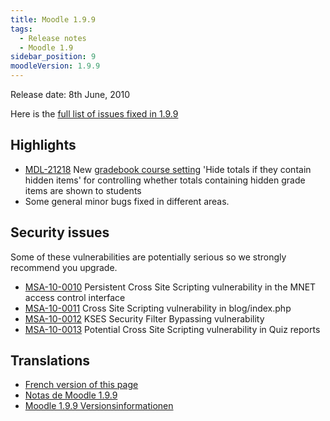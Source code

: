 ```yaml
---
title: Moodle 1.9.9
tags:
  - Release notes
  - Moodle 1.9
sidebar_position: 9
moodleVersion: 1.9.9
---
```

Release date: 8th June, 2010

Here is the [full list of issues fixed in 1.9.9](http://tracker.moodle.org/browse/MDL/fixforversion/10405)

## Highlights

- [MDL-21218](https://tracker.moodle.org/browse/MDL-21218) New [gradebook course setting](https://docs.moodle.org/dev/Gradebook_course_settings) 'Hide totals if they contain hidden items' for controlling whether totals containing hidden grade items are shown to students
- Some general minor bugs fixed in different areas.

## Security issues

Some of these vulnerabilities are potentially serious so we strongly recommend you upgrade.

- [MSA-10-0010](http://moodle.org/mod/forum/discuss.php?d=152366) Persistent Cross Site Scripting vulnerability in the MNET access control interface
- [MSA-10-0011](http://moodle.org/mod/forum/discuss.php?d=152367) Cross Site Scripting vulnerability in blog/index.php
- [MSA-10-0012](http://moodle.org/mod/forum/discuss.php?d=152368) KSES Security Filter Bypassing vulnerability
- [MSA-10-0013](http://moodle.org/mod/forum/discuss.php?d=152369) Potential Cross Site Scripting vulnerability in Quiz reports

## Translations

- [French version of this page](https://docs.moodle.org/19/fr/Notes_de_mise_à_jour_de_Moodle_1.9.9)
- [Notas de Moodle 1.9.9](https://docs.moodle.org/es/Notas_de_Moodle_1.9.9)
- [Moodle 1.9.9 Versionsinformationen](https://docs.moodle.org/de/Moodle_1.9.9_Versionsinformationen)
